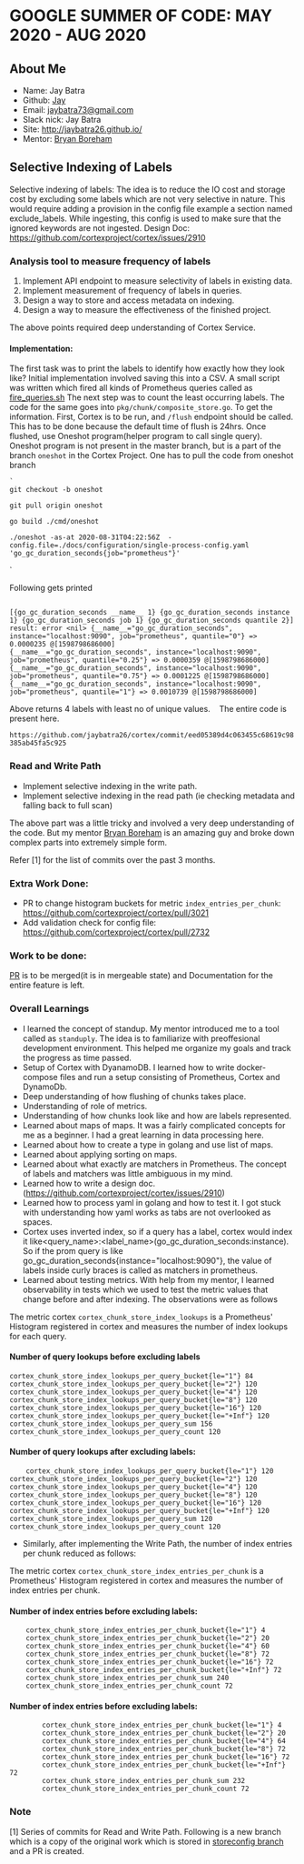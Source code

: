 
# GOOGLE SUMMER OF CODE: MAY 2020 - AUG 2020

## About Me

+ Name: Jay Batra
+ Github: [Jay](https://github.com/jaybatra26)
+ Email: jaybatra73@gmail.com
+ Slack nick: Jay Batra
+ Site: http://jaybatra26.github.io/
+ Mentor: [Bryan Boreham](https://twitter.com/bboreham)

## Selective Indexing of Labels

Selective indexing of labels:
The idea is to reduce the IO cost and storage cost by excluding some labels which are not very selective in nature. This would require adding a provision in the config file example a section named exclude_labels. While ingesting, this config is used to make sure that the ignored keywords are not ingested.
Design Doc: https://github.com/cortexproject/cortex/issues/2910

### Analysis tool to measure frequency of labels 

1. Implement API endpoint to measure selectivity of labels in existing data.
2. Implement measurement of frequency of labels in queries.
3. Design a way to store and access metadata on indexing.
4. Design a way to measure the effectiveness of the finished project.

The above points required deep understanding of Cortex Service.


#### Implementation:
The first task was to print the labels to identify how exactly how they look like? Initial implementation involved saving this into a CSV. A small script was written which fired all kinds of Prometheus queries called as [fire_queries.sh](https://github.com/jaybatra26/cortex/blob/leastlabel/fire_queries.sh)
The next step was to count the least occurring labels. The code for the same goes into `pkg/chunk/composite_store.go`. 
To get the information. First, Cortex is to be run, and `/flush` endpoint should be called. This has to be done because the default time of flush is 24hrs. 
Once flushed, use Oneshot program(helper program to call single query). Oneshot program is not present in the master branch, but is a part of the branch `oneshot` in the Cortex Project. One has to pull the code from oneshot branch

    `
    git checkout -b oneshot

    git pull origin oneshot

    go build ./cmd/oneshot
    
    ./oneshot -as-at 2020-08-31T04:22:56Z  -config.file=./docs/configuration/single-process-config.yaml 'go_gc_duration_seconds{job="prometheus"}'
 
 `


Following gets printed
 ```
 
 [{go_gc_duration_seconds __name__ 1} {go_gc_duration_seconds instance 1} {go_gc_duration_seconds job 1} {go_gc_duration_seconds quantile 2}]
result: error <nil> {__name__="go_gc_duration_seconds", instance="localhost:9090", job="prometheus", quantile="0"} => 0.0000235 @[1598798686000]
{__name__="go_gc_duration_seconds", instance="localhost:9090", job="prometheus", quantile="0.25"} => 0.0000359 @[1598798686000]
{__name__="go_gc_duration_seconds", instance="localhost:9090", job="prometheus", quantile="0.75"} => 0.0001225 @[1598798686000]
{__name__="go_gc_duration_seconds", instance="localhost:9090", job="prometheus", quantile="1"} => 0.0010739 @[1598798686000]

```

Above returns 4 labels with least no of unique values.    
The entire code is present here.

`https://github.com/jaybatra26/cortex/commit/eed05389d4c063455c68619c98385ab45fa5c925`

### Read and Write Path

* Implement selective indexing in the write path.
* Implement selective indexing in the read path (ie checking metadata and falling back to full scan)

The above part was a little tricky and involved a very deep understanding of the code. But my mentor [Bryan Boreham](https://twitter.com/bboreham) is an amazing guy and broke down complex parts into extremely simple form. 



Refer [1] for the list of commits over the past 3 months. 

### Extra Work Done:
* PR to change histogram buckets for metric `index_entries_per_chunk`: https://github.com/cortexproject/cortex/pull/3021
* Add validation check for config file: https://github.com/cortexproject/cortex/pull/2732

### Work to be done:
[PR](https://github.com/cortexproject/cortex/pull/2995) is to be merged(it is in mergeable state) and Documentation for the entire feature is left.


### Overall Learnings
* I learned the concept of standup. My mentor introduced me to a tool called as `standuply`. The idea is to familiarize with preoffesional development environment.
  This helped me organize my goals and track the progress as time passed.
* Setup of Cortex with DyanamoDB. I learned how to write docker-compose files and run a setup consisting of Prometheus, Cortex and DynamoDb.
* Deep understanding of how flushing of chunks takes place.
* Understanding of role of metrics.
* Understanding of how chunks look like and how are labels represented.
* Learned about maps of maps. It was a fairly complicated concepts for me as a beginner. I had a great learning in data processing here.
* Learned about how to create a type in golang and use list of maps.
* Learned about applying sorting on maps.
* Learned about what exactly are matchers in Prometheus. The concept of labels and matchers was little ambiguous in my mind.
* Learned how to write a design doc.(https://github.com/cortexproject/cortex/issues/2910)
* Learned how to process yaml in golang and how to test it. I got stuck with understanding how yaml works as tabs are not overlooked as spaces.
* Cortex uses inverted index, so if a query has a label, cortex would index it like<query_name>:<label_name>(go_gc_duration_seconds:instance). So if the prom query is like go_gc_duration_seconds{instance="localhost:9090"}, the value of labels inside curly braces is called as matchers in prometheus.
* Learned about testing metrics. With help from my mentor, I learned observability in tests which we used to test the metric values that change before and after indexing. The observations were as follows

The metric cortex `cortex_chunk_store_index_lookups` is a Prometheus' Histogram registered in cortex and measures the number of index lookups for each query.

#### Number of query lookups before excluding labels
   	cortex_chunk_store_index_lookups_per_query_bucket{le="1"} 84
	cortex_chunk_store_index_lookups_per_query_bucket{le="2"} 120
	cortex_chunk_store_index_lookups_per_query_bucket{le="4"} 120
	cortex_chunk_store_index_lookups_per_query_bucket{le="8"} 120
	cortex_chunk_store_index_lookups_per_query_bucket{le="16"} 120
	cortex_chunk_store_index_lookups_per_query_bucket{le="+Inf"} 120
	cortex_chunk_store_index_lookups_per_query_sum 156
	cortex_chunk_store_index_lookups_per_query_count 120
 

#### Number of query lookups after excluding labels:

    	cortex_chunk_store_index_lookups_per_query_bucket{le="1"} 120
	cortex_chunk_store_index_lookups_per_query_bucket{le="2"} 120
	cortex_chunk_store_index_lookups_per_query_bucket{le="4"} 120
	cortex_chunk_store_index_lookups_per_query_bucket{le="8"} 120
	cortex_chunk_store_index_lookups_per_query_bucket{le="16"} 120
	cortex_chunk_store_index_lookups_per_query_bucket{le="+Inf"} 120
	cortex_chunk_store_index_lookups_per_query_sum 120
	cortex_chunk_store_index_lookups_per_query_count 120

* Similarly, after implementing the Write Path, the number of index entries per chunk reduced as follows:

The metric cortex `cortex_chunk_store_index_entries_per_chunk` is a Prometheus' Histogram registered in cortex and measures the number of index entries per chunk.

 #### Number of index entries before excluding labels:
        
        cortex_chunk_store_index_entries_per_chunk_bucket{le="1"} 4
        cortex_chunk_store_index_entries_per_chunk_bucket{le="2"} 20
        cortex_chunk_store_index_entries_per_chunk_bucket{le="4"} 60
        cortex_chunk_store_index_entries_per_chunk_bucket{le="8"} 72
        cortex_chunk_store_index_entries_per_chunk_bucket{le="16"} 72
        cortex_chunk_store_index_entries_per_chunk_bucket{le="+Inf"} 72
        cortex_chunk_store_index_entries_per_chunk_sum 240
        cortex_chunk_store_index_entries_per_chunk_count 72
      
         
#### Number of index entries before excluding labels:
        

            cortex_chunk_store_index_entries_per_chunk_bucket{le="1"} 4
            cortex_chunk_store_index_entries_per_chunk_bucket{le="2"} 20
            cortex_chunk_store_index_entries_per_chunk_bucket{le="4"} 64
            cortex_chunk_store_index_entries_per_chunk_bucket{le="8"} 72
            cortex_chunk_store_index_entries_per_chunk_bucket{le="16"} 72
            cortex_chunk_store_index_entries_per_chunk_bucket{le="+Inf"} 72
            cortex_chunk_store_index_entries_per_chunk_sum 232
            cortex_chunk_store_index_entries_per_chunk_count 72
       

### Note

[1] Series of commits for Read and Write Path. Following is a new branch which is a copy of the original work which is stored in [storeconfig branch](https://github.com/cortexproject/cortex/pull/2995) and a PR is created.

